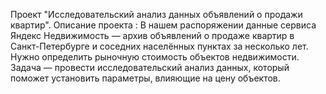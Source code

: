 Проект "Исследовательский анализ данных объявлений о продажи квартир".
Описание проекта :  В нашем распоряжении данные сервиса Яндекс Недвижимость — архив объявлений о продаже квартир в Санкт-Петербурге и соседних населённых пунктах за несколько лет. Нужно  определить 
рыночную стоимость объектов недвижимости.
Задача — провести исследовательский анализ данных, который поможет установить параметры, влияющие на цену объектов.
